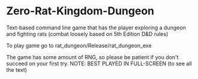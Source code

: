 # Zero-Rat-Kingdom-Dungeon
Text-based command line game that has the player exploring a dungeon and fighting rats (combat loosely based on 5th Edition D&amp;D rules)

To play game go to rat_dungeon/Release/rat_dungeon_exe

The game has some amount of RNG, so please be patient if you don't succeed on your first try.
NOTE: BEST PLAYED IN FULL-SCREEN (to see all the text)
